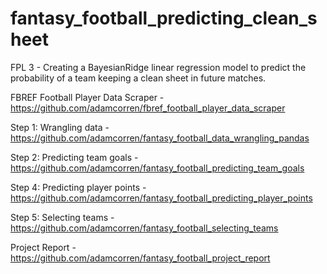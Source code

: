 # fantasy_football_predicting_clean_sheet
FPL 3 - Creating a BayesianRidge linear regression model to predict the probability of a team keeping a clean sheet in future matches.

FBREF Football Player Data Scraper - https://github.com/adamcorren/fbref_football_player_data_scraper

Step 1: Wrangling data - https://github.com/adamcorren/fantasy_football_data_wrangling_pandas

Step 2: Predicting team goals - https://github.com/adamcorren/fantasy_football_predicting_team_goals

Step 4: Predicting player points - https://github.com/adamcorren/fantasy_football_predicting_player_points

Step 5: Selecting teams - https://github.com/adamcorren/fantasy_football_selecting_teams

Project Report - https://github.com/adamcorren/fantasy_football_project_report
